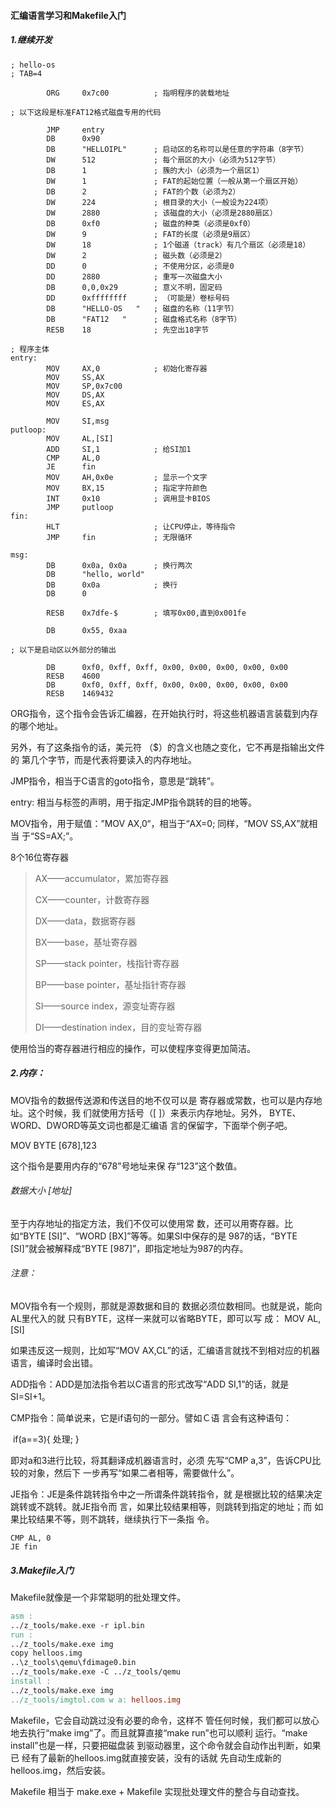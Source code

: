 #### 汇编语言学习和Makefile入门

##### 1.继续开发

```assembly
; hello-os
; TAB=4

		ORG		0x7c00			; 指明程序的装载地址

; 以下这段是标准FAT12格式磁盘专用的代码

		JMP		entry
		DB		0x90
		DB		"HELLOIPL"		; 启动区的名称可以是任意的字符串（8字节）
		DW		512				; 每个扇区的大小（必须为512字节）
		DB		1				; 簇的大小（必须为一个扇区1）
		DW		1				; FAT的起始位置（一般从第一个扇区开始）
		DB		2				; FAT的个数（必须为2）
		DW		224				; 根目录的大小（一般设为224项）
		DW		2880			; 该磁盘的大小（必须是2880扇区）
		DB		0xf0			; 磁盘的种类（必须是0xf0）
		DW		9				; FAT的长度（必须是9扇区）
		DW		18				; 1个磁道（track）有几个扇区（必须是18）
		DW		2				; 磁头数（必须是2）
		DD		0				; 不使用分区，必须是0
		DD		2880			; 重写一次磁盘大小
		DB		0,0,0x29		; 意义不明，固定码
		DD		0xffffffff		; （可能是）卷标号码
		DB		"HELLO-OS   "	; 磁盘的名称（11字节）
		DB		"FAT12   "		; 磁盘格式名称（8字节）
		RESB	18				; 先空出18字节

; 程序主体
entry:
		MOV		AX,0			; 初始化寄存器
		MOV		SS,AX
		MOV		SP,0x7c00
		MOV		DS,AX
		MOV		ES,AX

		MOV		SI,msg
putloop:
		MOV		AL,[SI]
		ADD		SI,1			; 给SI加1
		CMP		AL,0
		JE		fin
		MOV		AH,0x0e			; 显示一个文字
		MOV		BX,15			; 指定字符颜色
		INT		0x10			; 调用显卡BIOS
		JMP		putloop
fin:
		HLT						; 让CPU停止，等待指令
		JMP		fin				; 无限循环

msg:
		DB		0x0a, 0x0a		; 换行两次
		DB		"hello, world"
		DB		0x0a			; 换行
		DB		0

		RESB	0x7dfe-$		; 填写0x00,直到0x001fe

		DB		0x55, 0xaa

; 以下是启动区以外部分的输出

		DB		0xf0, 0xff, 0xff, 0x00, 0x00, 0x00, 0x00, 0x00
		RESB	4600
		DB		0xf0, 0xff, 0xff, 0x00, 0x00, 0x00, 0x00, 0x00
		RESB	1469432
```

ORG指令，这个指令会告诉汇编器，在开始执行时，将这些机器语言装载到内存的哪个地址。

另外，有了这条指令的话，美元符 （$）的含义也随之变化，它不再是指输出文件的 第几个字节，而是代表将要读入的内存地址。

JMP指令，相当于C语言的goto指令，意思是“跳转”。

entry: 相当与标签的声明，用于指定JMP指令跳转的目的地等。

MOV指令，用于赋值：”MOV AX,0“，相当于“AX=0; 同样，“MOV SS,AX”就相当 于“SS=AX;”。

8个16位寄存器

> AX——accumulator，累加寄存器 
>
> CX——counter，计数寄存器 
>
> DX——data，数据寄存器 
>
> BX——base，基址寄存器 
>
> SP——stack pointer，栈指针寄存器 
>
> BP——base pointer，基址指针寄存器 
>
> SI——source index，源变址寄存器 
>
> DI——destination index，目的变址寄存器

使用恰当的寄存器进行相应的操作，可以使程序变得更加简洁。

##### 2.内存：

MOV指令的数据传送源和传送目的地不仅可以是 寄存器或常数，也可以是内存地址。这个时候，我 们就使用方括号（[ ]）来表示内存地址。另外， BYTE、WORD、DWORD等英文词也都是汇编语 言的保留字，下面举个例子吧。 

MOV BYTE [678],123

这个指令是要用内存的“678”号地址来保 存“123”这个数值。

###### 数据大小 [地址]

至于内存地址的指定方法，我们不仅可以使用常 数，还可以用寄存器。比如“BYTE [SI]”、“WORD [BX]”等等。如果SI中保存的是 987的话，“BYTE [SI]”就会被解释成“BYTE [987]”，即指定地址为987的内存。

###### 注意：

MOV指令有一个规则，那就是源数据和目的 数据必须位数相同。也就是说，能向AL里代入的就 只有BYTE，这样一来就可以省略BYTE，即可以写 成： MOV AL, [SI]

  如果违反这一规则，比如写“MOV AX,CL”的话，汇编语言就找不到相对应的机器 语言，编译时会出错。

ADD指令：ADD是加法指令若以C语言的形式改写“ADD SI,1”的话，就是SI=SI+1。

CMP指令：简单说来，它是if语句的一部分。譬如Ｃ语 言会有这种语句：

​	 if(a==3){ 处理; }

 即对a和3进行比较，将其翻译成机器语言时，必须 先写“CMP a,3”，告诉CPU比较的对象，然后下 一步再写“如果二者相等，需要做什么”。

JE指令：JE是条件跳转指令中之一所谓条件跳转指令，就 是根据比较的结果决定跳转或不跳转。就JE指令而 言，如果比较结果相等，则跳转到指定的地址；而 如果比较结果不等，则不跳转，继续执行下一条指 令。

```assembly
CMP AL, 0
JE fin
```

##### 3.Makefile入门

Makefile就像是一个非常聪明的批处理文件。

```makefile
asm :
../z_tools/make.exe -r ipl.bin
run :
../z_tools/make.exe img
copy helloos.img
..\z_tools\qemu\fdimage0.bin
../z_tools/make.exe -C ../z_tools/qemu
install :
../z_tools/make.exe img
../z_tools/imgtol.com w a: helloos.img
```

Makefile，它会自动跳过没有必要的命令，这样不 管任何时候，我们都可以放心地去执行“make img”了。而且就算直接“make run”也可以顺利 运行。“make install”也是一样，只要把磁盘装 到驱动器里，这个命令就会自动作出判断，如果已 经有了最新的helloos.img就直接安装，没有的话就 先自动生成新的helloos.img，然后安装。

Makefile 相当于 make.exe + Makefile 实现批处理文件的整合与自动查找。